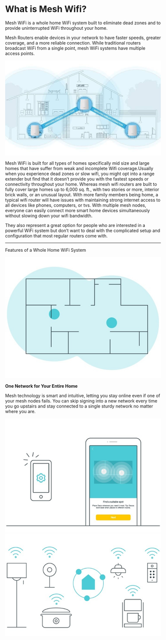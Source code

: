 
<html>
<head>
</head>
<body>
<link rel="stylesheet" href="style.css">
<h1>What is Mesh Wifi?</h1>
<p>

Mesh WiFi is a whole home WiFi system built to eliminate dead zones and to provide uninterrupted WiFi throughout your home.<br>

Mesh Routers enable devices in your network to have faster speeds, greater coverage, and a more reliable connection. While traditional routers broadcast WiFi from a single point, mesh WiFi systems have multiple access points.<br>

<img src="SAVE_20210511_120822.jpg" alt="mesh wifi">

Mesh WiFi is built for all types of homes specifically mid size and large homes that have suffer from weak and incomplete Wifi coverage.Usually when you experience dead zones or slow wifi, you might opt into a range extender but find that it doesn’t provide you with the fastest speeds or connectivity throughout your home. Whereas mesh wifi routers are built to fully cover large homes up to 6,000 sq. ft., with two stories or more, interior brick walls, or an unusual layout. With more family members being home, a typical wifi router will have issues with maintaining strong internet access to all devices like phones, computers, or tvs. With multiple mesh nodes, everyone can easily connect more smart home devices simultaneously without slowing down your wifi bandwidth.<br>

They also represent a great option for people who are interested in a powerful WiFi system but don’t want to deal with the complicated setup and configuration that most regular routers come with.

<hr>
Features of a Whole Home WiFi System <br>

<img src="SAVE_20210511_122853.jpg " alt="mesh2 wifi"><br>

<b>One Network for Your Entire Home</b>

Mesh technology is smart and intuitive, letting you stay online even if one of your mesh nodes fails. You can skip signing into a new network every time you go upstairs and stay connected to a single sturdy network no matter where you are.

<img src="SAVE_20210511_125159.jpg"   alt="mesh3 wifi">


<img src="SAVE_20210511_125242.jpg "   alt="mesh4 wifi">

</p>
</body>
</html>
